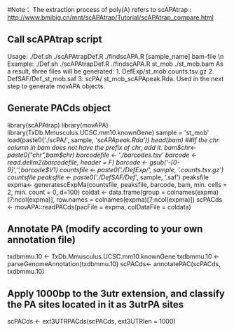 #Note： The extraction process of poly(A) refers to scAPAtrap : http://www.bmibig.cn/mnt/scAPAtrap/Tutorial/scAPAtrap_compare.html
## Call scAPAtrap script
Usage: ./Def.sh ./scAPAtrapDef.R ./findscAPA.R [sample_name] bam-file \n
Example: ./Def.sh ./scAPAtrapDef.R ./findscAPA.R st_mob ./st_mob.bam
As a result, three files will be generated: 1. DefExp/st_mob.counts.tsv.gz 2. DefSAF/Def_st_mob.saf
3. scPA/ st_mob_scAPApeak.Rda. Used in the next step to generate movAPA objects.
## Generate PACds object
library(scAPAtrap)
library(movAPA)
library(TxDb.Mmusculus.UCSC.mm10.knownGene)
sample = 'st_mob'
load(paste0('./scPA/', sample, '_scAPApeak.Rda'))
head(bam)
##If the chr column in bam does not have the prefix of chr, add it.
bam$chr<-paste0("chr",bam$chr)
barcodefile <- './barcodes.tsv'
barcode <- read.delim2(barcodefile, header = F)
barcode <- gsub('-[0-9]','',barcode$V1)
countsfile <- paste0('./DefExp/', sample, '.counts.tsv.gz')
countsfile
peaksfile <- paste0('./DefSAF/Def_', sample, '.saf')
peaksfile
expma<- generatescExpMa(countsfile, peaksfile, barcode, bam, min. cells = 2, min. count = 0, d=100)
coldat <- data.frame(group = colnames(expma)[7:ncol(expma)], row.names = colnames(expma)[7:ncol(expma)])
scPACds <- movAPA::readPACds(pacFile = expma, colDataFile = coldata)
## Annotate PA (modify according to your own annotation file)
txdbmmu.10 <- TxDb.Mmusculus.UCSC.mm10.knownGene
txdbmmu.10 <- parseGenomeAnnotation(txdbmmu.10)
scPACds<- annotatePAC(scPACds, txdbmmu.10)
## Apply 1000bp to the 3utr extension, and classify the PA sites located in it as 3utrPA sites
scPACds <- ext3UTRPACds(scPACds, ext3UTRlen = 1000)

